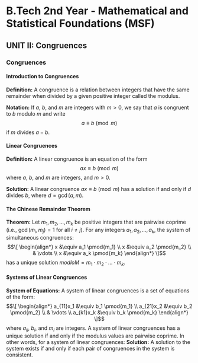 # B.Tech 2nd Year - Mathematical and Statistical Foundations (MSF)
## UNIT II: Congruences

### Congruences

#### Introduction to Congruences

**Definition:**
A congruence is a relation between integers that have the same remainder when divided by a given positive integer called the modulus.

**Notation:**
If $a$, $b$, and $m$ are integers with $m > 0$, we say that $a$ is congruent to $b$ modulo $m$ and write $$a \equiv b \pmod{m}$$ if $m$ divides $a - b$.

#### Linear Congruences

**Definition:**
A linear congruence is an equation of the form $$ax \equiv b \pmod{m}$$where $a$, $b$, and $m$ are integers, and $m > 0$.

**Solution:**
A linear congruence $ax \equiv b \pmod{m}$ has a solution if and only if $d$ divides $b$, where $d = \gcd(a, m)$.

#### The Chinese Remainder Theorem

**Theorem:**
Let $m_1, m_2, \ldots, m_k$ be positive integers that are pairwise coprime (i.e., $\gcd(m_i, m_j) = 1$ for all $i \neq j$). For any integers $a_1, a_2, \ldots, a_k$, the system of simultaneous congruences:
$$\[ \begin{align*} x &\equiv a_1 \pmod{m_1} \\ x &\equiv a_2 \pmod{m_2} \\ & \vdots \\ x &\equiv a_k \pmod{m_k} \end{align*} \]$$
has a unique solution  $modlo M = m_1 \cdot m_2 \cdot \ldots \cdot m_k$.

#### Systems of Linear Congruences

**System of Equations:**
A system of linear congruences is a set of equations of the form:
$$\[ \begin{align*} a_{11}x_1 &\equiv b_1 \pmod{m_1} \\ a_{21}x_2 &\equiv b_2 \pmod{m_2} \\ & \vdots \\ a_{k1}x_k &\equiv b_k \pmod{m_k} \end{align*} \]$$
where $a_{ij}$, $b_i$, and $m_i$ are integers.
A system of linear congruences has a unique solution if and only if the modulus values are pairwise coprime. In other words, for a system of linear congruences:
**Solution:**
A solution to the system exists if and only if each pair of congruences in the system is consistent.

